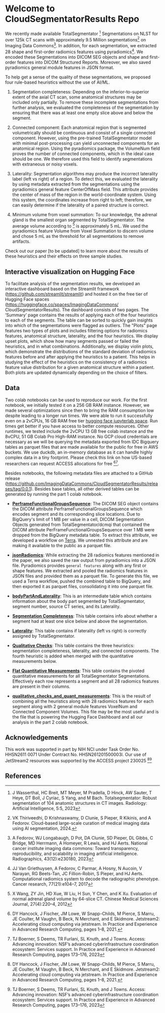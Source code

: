 # Welcome to CloudSegmentatorResults Repo

We recently made available TotalSegmentator [^1] Segmentations on NLST for over 125k CT scans with approximately 9.5 Million segmentations[^2] on Imaging Data Commons[^3]. In addition, for each segmentation, we extracted 28 shape and first-order radiomics features using pyradiomics[^4]. We encoded these Segmentations into DICOM SEG objects and shape and first-order features into DICOM Structured Reports. Moreover, we also saved pyradiomics general module features in JSON format.

To help get a sense of the quality of these segmentations, we proposed four rule-based heuristics without the use of AI/ML.

1. Segmentation completeness: Depending on the inferior-to-superior extent of the axial CT scan, some anatomical structures may be included only partially. To remove these incomplete segmentations from further analysis, we evaluated the completeness of the segmentation by ensuring that there was at least one empty slice above and below the segment. 

2. Connected component: Each anatomical region that is segmented volumetrically should be continuous and consist of a single connected component. However, using the pre-trained TotalSegmentator model with minimal post-processing can yield unconnected components for an anatomical region. Using the pyradiomics package, the VolumeNum field proves
the number of connected components, which in the ideal case should be one. We therefore used this field to identify segmentations with extraneous or noisy voxels.

3. Laterality: Segmentation algorithms may produce the incorrect laterality label (left vs right) of a region. To detect this, we evaluated the laterality by using metadata extracted from the segmentations using the pyradiomics general feature CenterOfMass field. This
attribute provides the center of mass of the region in the world-coordinate system. Using this system, the coordinates increase from right to left; therefore, we can easily determine if the laterality of a paired structure is correct.

4. Minimum volume from voxel summation: To our knowledge, the adrenal gland is the smallest organ segmented by TotalSegmentator. The average volume according to [^5] is approximately 5 mL. We used the pyradiomics feature Volume from Voxel Summation to discern volume and chose 5 mL as the threshold for all segmentations to remove artifacts.

Check out our paper [to be updated] to learn more about the results of these heuristics and their effects on three sample studies.

## Interactive visualization on Hugging Face 

To facilitate analysis of the segmentation results, we developed an interactive dashboard based on
the Streamlit framework (https://github.com/streamlit/streamlit) and hosted it on the
free tier of Hugging Face spaces (https://huggingface.co/spaces/ImagingDataCommons/
CloudSegmentatorResults). The dashboard consists of two pages. The ‘Summary’ page contains
the results of applying each of the four heuristics to each of the segments. The table can be sorted to quickly gain insights into which of the segmentations were flagged as outliers. The "Plots" page features two types of plots and includes filtering options for radiomics features, anatomical structure, laterality, and the four heuristics. We display upset plots, which show how many segments passed or failed the heuristics, and in what combinations. Additionally, we display violin plots, which demonstrate the distributions of the standard deviation of radiomics features before and after applying the heuristics to a patient. This helps in studying the effect of the heuristics on the consistency of
a radiomics feature value distribution for a given anatomical structure within a patient. Both plots are updated dynamically depending on the choice of filters.

## Data
Two colab notebooks can be used to reproduce our work. For the first notebook, we initially tested it on a 256 GB RAM instance. However, we made several optimizations since then to bring the RAM consumption low despite leading to a longer run times. We were able to run it successfully even on a 2vCPUs, 16 GB RAM free tier [hugging face jupyterlab space](https://huggingface.co/new-space?template=SpacesExamples%2Fjupyterlab). Run times get better if you have access to better compute resources. Other runtimes, we tested include the 2vCPU 13 GB free colab instance and the 8vCPU, 51 GB Colab Pro High-RAM instance. No GCP cloud credentials are necessary as we will be querying the metadata exported from IDC Bigquery tables as parquet files that are made available for the public for free in AWS buckets. We use duckdb, an in-memory database as it can handle highly complex data in a tiny footprint. Please check this link on how US-based researchers can request ACCESS allocations for free [^6][^7].

Besides notebooks, the following metadata files are attached to a GitHub release (https://github.com/ImagingDataCommons/CloudSegmentatorResults/releases/tag/0.0.1). Besides base tables, all other derived tables can be generated by running the part 1 colab notebook. 

- **[PerframeFunctionalGroupsSequence](https://github.com/ImagingDataCommons/CloudSegmentatorResults/releases/download/0.0.1/nlst_totalseg_perframe.parquet)**: The DICOM SEG object contains the DICOM attribute PerframeFunctionalGroupsSequence which encodes segment and its corresponding slice locations. Due to BigQuery's limit of 1 MB per value in a cell, DICOM Segmentation Objects generated from TotalSegmentator/dcmqi that contained the DICOM attribute PerFrameFunctionalGroupsSequence over 1 MB were dropped from the BigQuery metadata table. To extract this attribute, we developed a workflow on [Terra](https://dockstore.org/my-workflows/github.com/ImagingDataCommons/CloudSegmentator/perFrameFunctionalGroupSequenceExtractionOnTerra). We unnested this attribute and are making it available to the public as a parquet file.

- **[jsonRadiomics](https://github.com/ImagingDataCommons/CloudSegmentatorResults/releases/download/0.0.1/json_radiomics.parquet)**: While extracting the 28 radiomics features mentioned in the paper, we also saved the raw output from pyradiomics into a JSON file. Pyradiomics provides `general features` along with any first or shape features. We extracted and pooled the radiomics features in JSON files and provided them as a parquet file. To generate this file, we used a Terra workflow, pushed the combined table to BigQuery, and then exported it as parquet files, consolidating it into one parquet file.

- **[bodyPartAndLaterality](https://github.com/ImagingDataCommons/CloudSegmentatorResults/releases/download/0.0.1/bodyPartAndLaterality.parquet)**: This is an intermediate table which contains information about the body part segmented by TotalSegmentator, segment number, source CT series, and its Laterality.

- **[Segmentation Completeness](https://github.com/ImagingDataCommons/CloudSegmentatorResults/releases/download/0.0.1/segmentation_completeness_table.parquet)**: This table contains info about whether a segment had at least one slice below and above the segmentation.

- **[Laterality](https://github.com/ImagingDataCommons/CloudSegmentatorResults/releases/download/0.0.1/laterality_check_table.parquet)**: This table contains if laterality (left vs right) is correctly assigned by TotalSegmentator.

- **[Qualitative Checks](https://github.com/ImagingDataCommons/CloudSegmentatorResults/releases/download/0.0.1/qual_checks_table.parquet)**: This table contains the three heuristics: segmentation completeness, laterality, and connected components. The fourth heuristic is added when merged with the quantitative measurements below.

- **[Flat Quantitative Measurements](https://github.com/ImagingDataCommons/CloudSegmentatorResults/releases/download/0.0.1/flat_quantitative_measurements.parquet)**: This table contains the pivoted quantitative measurements for all TotalSegmentator Segmentations. Effectively each row represents a segment and all 28 radiomics features are present in their columns.

- **[qualitative_checks_and_quant_measurements](https://github.com/ImagingDataCommons/CloudSegmentatorResults/releases/download/0.0.1/qual_checks_and_quantitative_measurements.parquet)**: This is the result of combining all the heuristics along with 28 radiomics features for each segment along with 2 general module features VoxelNum and Connected Component Volumes. This file may be the most useful and is the file that is powering the Hugging Face Dashboard and all our analysis in the part 2 colab notebook.

## Acknowledgements

This work was supported in part by NIH NCI under Task Order No. HHSN2611 0071 Under Contract
No. HHSN261201500003l. Our use of JetStream2 resources was supported by the ACCESS project
230025 [^6][^7]

## References

[^1]: J Wasserthal, HC Breit, MT Meyer, M Pradella, D Hinck, AW Sauter, T Heye, DT Boll, J Cyriac, S Yang, and M Bach. Totalsegmentator: Robust segmentation of 104 anatomic structures in CT images. Radiology: Artificial Intelligence, 5:5, 2023

[^2]: VK Thiriveedhi, D Krishnaswamy, D Clunie, S Pieper, R Kikinis, and A Fedorov. Cloud-based
large-scale curation of medical imaging data using AI segmentation, 2024.

[^3]: A Fedorov, WJ Longabaugh, D Pot, DA Clunie, SD Pieper, DL Gibbs, C Bridge, MD Herrmann,
A Homeyer, R Lewis, and HJ Aerts. National cancer institute imaging data commons: Toward
transparency, reproducibility, and scalability in imaging artificial intelligence. Radiographics, 43(12):e230180, 2023

[^4]: JJ Van Griethuysen, A Fedorov, C Parmar, A Hosny, N Aucoin, V Narayan, RG Beets-Tan,
JC Fillion-Robin, S Pieper, and HJ Aerts. Computational radiomics system to decode the
radiographic phenotype. Cancer research, 77(21):e104–7, 2017

[^5]: X Wang, ZY Jin, HD Xue, W Liu, H Sun, Y Chen, and K Xu. Evaluation of normal adrenal
gland volume by 64-slice CT. Chinese Medical Sciences Journal, 27(4):220–4, 2012

[^6]: DY Hancock, J Fischer, JM Lowe, W Snapp-Childs, M Pierce, S Marru, JE Coulter, M Vaughn,
B Beck, N Merchant, and E Skidmore. Jetstream2: Accelerating cloud computing via jetstream.
In Practice and Experience in Advanced Research Computing, pages 1–8, 2021.

[^7]: TJ Boerner, S Deems, TR Furlani, SL Knuth, and J Towns. Access: Advancing innovation:
NSF’s advanced cyberinfrastructure coordination ecosystem: Services support. In Practice and
Experience in Advanced Research Computing, pages 173–176, 2023
